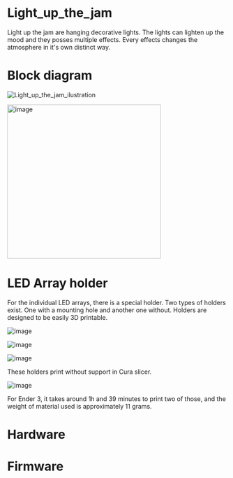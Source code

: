 # Light_up_the_jam
Light up the jam are hanging decorative lights. The lights can lighten up the mood and they posses multiple effects. Every effects changes the atmosphere in it's own distinct way.

# Block diagram

![Light_up_the_jam_ilustration](https://github.com/user-attachments/assets/53ea2fc7-952a-4539-bbbc-f070d93c458e)

<img width="352" alt="image" src="https://github.com/user-attachments/assets/9718d6ce-a8d2-4e3e-a17e-5b6368b20154">

# LED Array holder

For the individual LED arrays, there is a special holder. Two types of holders exist. One with a mounting hole and another one without.
Holders are designed to be easily 3D printable.

![image](https://github.com/user-attachments/assets/0eb193c4-67d9-456e-b80e-9f99b0dbaf46)

![image](https://github.com/user-attachments/assets/524cc93f-a3a2-4ba3-ba2b-d396175b46f8)

![image](https://github.com/user-attachments/assets/4a19a32e-bf73-41f2-afee-bc2451b5e0d0)

These holders print without support in Cura slicer.

![image](https://github.com/user-attachments/assets/88e0612a-08a1-4ba9-9d0b-59e3f9210ffe)

For Ender 3, it takes around 1h and 39 minutes to print two of those, and the weight of material used is approximately 11 grams.

# Hardware

# Firmware

